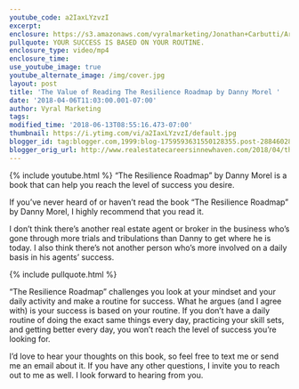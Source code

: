 ```yaml
---
youtube_code: a2IaxLYzvzI
excerpt:
enclosure: https://s3.amazonaws.com/vyralmarketing/Jonathan+Carbutti/Are+You+On+the+Fence+About+Home+Selling%253F.mp4
pullquote: YOUR SUCCESS IS BASED ON YOUR ROUTINE.
enclosure_type: video/mp4
enclosure_time:
use_youtube_image: true
youtube_alternate_image: /img/cover.jpg
layout: post
title: 'The Value of Reading The Resilience Roadmap by Danny Morel '
date: '2018-04-06T11:03:00.001-07:00'
author: Vyral Marketing
tags:
modified_time: '2018-06-13T08:55:16.473-07:00'
thumbnail: https://i.ytimg.com/vi/a2IaxLYzvzI/default.jpg
blogger_id: tag:blogger.com,1999:blog-1759593631550128355.post-2884602811002823593
blogger_orig_url: http://www.realestatecareersinnewhaven.com/2018/04/the-value-of-reading-resilience-roadmap.html
---
```

{% include youtube.html %}
“The Resilience Roadmap” by Danny Morel is a book that can help you reach the level of success you desire.

If you’ve never heard of or haven’t read the book “The Resilience Roadmap” by Danny Morel, I highly recommend that you read it.

I don’t think there’s another real estate agent or broker in the business who’s gone through more trials and tribulations than Danny to get where he is today. I also think there’s not another person who’s more involved on a daily basis in his agents’ success.

{% include pullquote.html %}

“The Resilience Roadmap” challenges you look at your mindset and your daily activity and make a routine for success. What he argues (and I agree with) is your success is based on your routine. If you don’t have a daily routine of doing the exact same things every day, practicing your skill sets, and getting better every day, you won’t reach the level of success you’re looking for.

I’d love to hear your thoughts on this book, so feel free to text me or send me an email about it. If you have any other questions, I invite you to reach out to me as well. I look forward to hearing from you.
